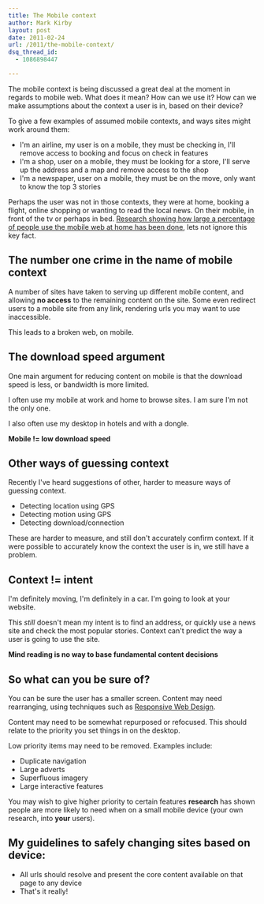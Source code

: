 ```yaml
---
title: The Mobile context
author: Mark Kirby
layout: post
date: 2011-02-24
url: /2011/the-mobile-context/
dsq_thread_id:
  - 1086898447

---
```

The mobile context is being discussed a great deal at the moment in regards to mobile web. What does it mean? How can we use it? How can we make assumptions about the context a user is in, based on their device?

To give a few examples of assumed mobile contexts, and ways sites might work around them:

  * I'm an airline, my user is on a mobile, they must be checking in, I'll remove access to booking and focus on check in features
  * I'm a shop, user on a mobile, they must be looking for a store, I'll serve up the address and a map and remove access to the shop
  * I'm a newspaper, user on a mobile, they must be on the move, only want to know the top 3 stories

Perhaps the user was not in those contexts, they were at home, booking a flight, online shopping or wanting to read the local news. On their mobile, in front of the tv or perhaps in bed. [Research showing how large a percentage of people use the mobile web at home has been done][2], lets not ignore this key fact.

## The number one crime in the name of mobile context

A number of sites have taken to serving up different mobile content, and allowing **no access** to the remaining content on the site. Some even redirect users to a mobile site from any link, rendering urls you may want to use inaccessible.

This leads to a broken web, on mobile.

## The download speed argument

One main argument for reducing content on mobile is that the download speed is less, or bandwidth is more limited.

I often use my mobile at work and home to browse sites. I am sure I'm not the only one.

I also often use my desktop in hotels and with a dongle.

**Mobile != low download speed**

## Other ways of guessing context

Recently I've heard suggestions of other, harder to measure ways of guessing context.

  * Detecting location using GPS
  * Detecting motion using GPS
  * Detecting download/connection

These are harder to measure, and still don't accurately confirm context. If it were possible to accurately know the context the user is in, we still have a problem.

## Context != intent

I'm definitely moving, I'm definitely in a car. I'm going to look at your website.

This *still* doesn't mean my intent is to find an address, or quickly use a news site and check the most popular stories. Context can't predict the way a user is going to use the site.

**Mind reading is no way to base fundamental content decisions**

## So what can you be sure of?

You can be sure the user has a smaller screen. Content may need rearranging, using techniques such as [Responsive Web Design][3].

Content may need to be somewhat repurposed or refocused. This should relate to the priority you set things in on the desktop.

Low priority items may need to be removed. Examples include:

  * Duplicate navigation
  * Large adverts
  * Superfluous imagery
  * Large interactive features

You may wish to give higher priority to certain features **research** has shown people are more likely to need when on a small mobile device (your own research, into **your** users).

## My guidelines to safely changing sites based on device:

  * All urls should resolve and present the core content available on that page to any device
  * That's it really!


 [1]: http://www.flickr.com/photos/sansharma/4025098447/
 [2]: http://thefonecast.com/News/tabid/62/EntryId/3602/Mobile-shopping-is-popular-when-watching-TV-says-Orange-UK-research.aspx
 [3]: http://www.alistapart.com/articles/responsive-web-design/